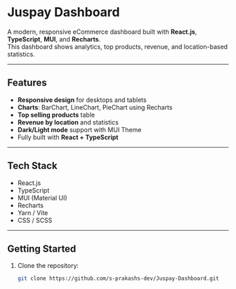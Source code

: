 # Juspay Dashboard

A modern, responsive eCommerce dashboard built with **React.js**, **TypeScript**, **MUI**, and **Recharts**.  
This dashboard shows analytics, top products, revenue, and location-based statistics.

---

## Features

- **Responsive design** for desktops and tablets
- **Charts**: BarChart, LineChart, PieChart using Recharts
- **Top selling products** table
- **Revenue by location** and statistics
- **Dark/Light mode** support with MUI Theme
- Fully built with **React + TypeScript**

---

## Tech Stack

- React.js
- TypeScript
- MUI (Material UI)
- Recharts
- Yarn / Vite
- CSS / SCSS

---

## Getting Started

1. Clone the repository:
   ```bash
   git clone https://github.com/s-prakashs-dev/Juspay-Dashboard.git
